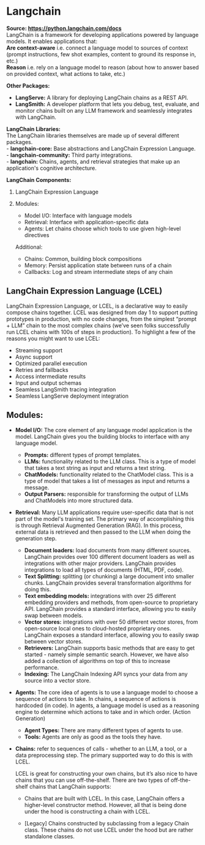 # Langchain 
**Source: https://python.langchain.com/docs**  
LangChain is a framework for developing applications powered by language models. It enables applications that:  
**Are context-aware** i.e. connect a language model to sources of context (prompt instructions, few shot examples, content to ground its response in, etc.)  
**Reason** i.e. rely on a language model to reason (about how to answer based on provided context, what actions to take, etc.)

**Other Packages:**  
* **LangServe:** A library for deploying LangChain chains as a REST API.  
* **LangSmith:** A developer platform that lets you debug, test, evaluate, and monitor chains built on any LLM framework and seamlessly integrates with LangChain.

**LangChain Libraries:**  
The LangChain libraries themselves are made up of several different packages.  
    - **langchain-core:** Base abstractions and LangChain Expression Language.  
    - **langchain-community:** Third party integrations.  
    - **langchain:** Chains, agents, and retrieval strategies that make up an application's cognitive architecture.

**LangChain Components:**
1. LangChain Expression Language
2. Modules: 
    * Model I/O: Interface with language models
    * Retrieval: Interface with application-specific data
    * Agents: Let chains choose which tools to use given high-level directives

    Additional:
    * Chains: Common, building block compositions
    * Memory: Persist application state between runs of a chain
    * Callbacks: Log and stream intermediate steps of any chain

## LangChain Expression Language (LCEL)
LangChain Expression Language, or LCEL, is a declarative way to easily compose chains together. LCEL was designed from day 1 to support putting prototypes in production, with no code changes, from the simplest “prompt + LLM” chain to the most complex chains (we’ve seen folks successfully run LCEL chains with 100s of steps in production). To highlight a few of the reasons you might want to use LCEL:  
* Streaming support
* Async support
* Optimized parallel execution
* Retries and fallbacks
* Access intermediate results
* Input and output schemas
* Seamless LangSmith tracing integration
* Seamless LangServe deployment integration

## Modules:
* **Model I/O:** The core element of any language model application is the model. LangChain gives you the building blocks to interface with any language model.
    * **Prompts:** different types of prompt templates.
    * **LLMs:** functionality related to the LLM class. This is a type of model that takes a text string as input and returns a text string.
    * **ChatModels:** functionality related to the ChatModel class. This is a type of model that takes a list of messages as input and returns a message.
    * **Output Parsers:** responsible for transforming the output of LLMs and ChatModels into more structured data.
* **Retrieval:** Many LLM applications require user-specific data that is not part of the model's training set. The primary way of accomplishing this is through Retrieval Augmented Generation (RAG). In this process, external data is retrieved and then passed to the LLM when doing the generation step.
    * **Document loaders:** load documents from many different sources. LangChain provides over 100 different document loaders as well as integrations with other major providers. LangChain provides integrations to load all types of documents (HTML, PDF, code).
    * **Text Splitting:** splitting (or chunking) a large document into smaller chunks. LangChain provides several transformation algorithms for doing this.
    * **Text embedding models:** integrations with over 25 different embedding providers and methods, from open-source to proprietary API. LangChain provides a standard interface, allowing you to easily swap between models.
    * **Vector stores:** integrations with over 50 different vector stores, from open-source local ones to cloud-hosted proprietary ones. LangChain exposes a standard interface, allowing you to easily swap between vector stores.
    * **Retrievers:** LangChain supports basic methods that are easy to get started - namely simple semantic search. However, we have also added a collection of algorithms on top of this to increase performance.
    * **Indexing:** The LangChain Indexing API syncs your data from any source into a vector store.
* **Agents:** The core idea of agents is to use a language model to choose a sequence of actions to take. In chains, a sequence of actions is hardcoded (in code). In agents, a language model is used as a reasoning engine to determine which actions to take and in which order. (Action Generation)
    * **Agent Types:** There are many different types of agents to use. 
    * **Tools:** Agents are only as good as the tools they have.
* **Chains:** refer to sequences of calls - whether to an LLM, a tool, or a data preprocessing step. The primary supported way to do this is with LCEL.

    LCEL is great for constructing your own chains, but it’s also nice to have chains that you can use off-the-shelf. There are two types of off-the-shelf chains that LangChain supports:

    * Chains that are built with LCEL. In this case, LangChain offers a higher-level constructor method. However, all that is being done under the hood is constructing a chain with LCEL.

    * [Legacy] Chains constructed by subclassing from a legacy Chain class. These chains do not use LCEL under the hood but are rather standalone classes.